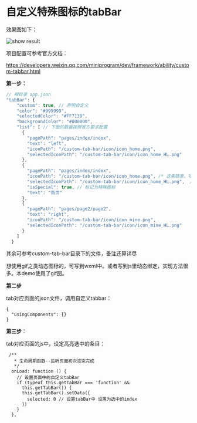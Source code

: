 # 自定义特殊图标的tabBar

效果图如下：


![show result](https://raw.githubusercontent.com/OldDream/miniprogram_customizedTabBar/master/gitImgs/snapShot1.PNG)


项目配置可参考官方文档：

https://developers.weixin.qq.com/miniprogram/dev/framework/ability/custom-tabbar.html



**第一步：**

```js
// 根目录 app.json
"tabBar": {
    "custom": true, // 声明自定义
    "color": "#999999",
    "selectedColor": "#FF713D",
    "backgroundColor": "#000000",
    "list": [ // 下面的数据按照官方要求配置
      {
        "pagePath": "pages/index/index",
        "text": "left",
        "iconPath": "/custom-tab-bar/icon/icon_home.png",
        "selectedIconPath": "/custom-tab-bar/icon/icon_home_HL.png"
      },
      {
        "pagePath": "pages/index/index",
        "iconPath": "/custom-tab-bar/icon/icon_home.png", /* 这条随意，项目写死了gif图，有需要的可以按需配置 */
        "selectedIconPath": "/custom-tab-bar/icon/icon_home_HL.png",  /* 同上 */
        "isSpecial": true, // 标记为特殊图标
        "text": "首页"
      },
      {
        "pagePath": "pages/page2/page2",
        "text": "right",
        "iconPath": "/custom-tab-bar/icon/icon_mine.png",
        "selectedIconPath": "/custom-tab-bar/icon/icon_mine_HL.png"
      }
    ]
  }
```



其余可参考custom-tab-bar目录下的文件，备注还算详尽

想使用gif之类动态图标的，可写到wxml中。或者写到js里动态绑定，实现方法很多。本demo使用了gif图。



**第二步**

tab对应页面的json文件，调用自定义tabbar：

```
{
  "usingComponents": {}
}
```



**第三步**：

tab对应页面的js中，设定高亮选中的条目：

```
 /**
   * 生命周期函数--监听页面初次渲染完成
   */
  onLoad: function () {
    // 设置页面中的自定义tabBar
    if (typeof this.getTabBar === 'function' &&
      this.getTabBar()) {
      this.getTabBar().setData({
        selected: 0 // 设置tabBar中 设置为选中的index
      })
    }
  },
```

